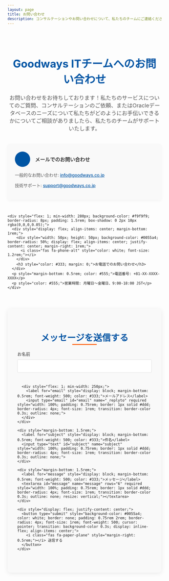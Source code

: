 ```yaml
---
layout: page
title: お問い合わせ
description: コンサルテーションやお問い合わせについて、私たちのチームにご連絡ください。
---
```


<div style="max-width: 1000px; margin: 0 auto; padding: 2rem 0;">
  <h1 style="color: #0055a4; margin-bottom: 1.5rem; text-align: center; font-size: 2.2rem;">Goodways ITチームへのお問い合わせ</h1>
  
  <p style="text-align: center; margin-bottom: 2.5rem; font-size: 1.1rem; color: #555;">お問い合わせをお待ちしております！私たちのサービスについてのご質問、コンサルテーションのご依頼、またはOracleデータベースのニーズについて私たちがどのようにお手伝いできるかについてご相談がありましたら、私たちのチームがサポートいたします。</p>

  <div style="display: flex; flex-wrap: wrap; gap: 2rem; justify-content: center; margin-bottom: 3rem;">
    <div style="flex: 1; min-width: 280px; background-color: #f9f9f9; border-radius: 8px; padding: 1.5rem; box-shadow: 0 2px 10px rgba(0,0,0,0.05);">
      <div style="display: flex; align-items: center; margin-bottom: 1rem;">
        <div style="width: 50px; height: 50px; background-color: #0055a4; border-radius: 50%; display: flex; align-items: center; justify-content: center; margin-right: 1rem;">
          <i class="fas fa-envelope" style="color: white; font-size: 1.2rem;"></i>
        </div>
        <h3 style="color: #333; margin: 0;">メールでのお問い合わせ</h3>
      </div>
      <p style="margin-bottom: 0.5rem; color: #555;">一般的なお問い合わせ: <a href="mailto:info@goodways.co.jp" style="color: #0055a4; font-weight: 500;">info@goodways.co.jp</a></p>
      <p style="color: #555;">技術サポート: <a href="mailto:support@goodways.co.jp" style="color: #0055a4; font-weight: 500;">support@goodways.co.jp</a></p>
    </div>
    
    <div style="flex: 1; min-width: 280px; background-color: #f9f9f9; border-radius: 8px; padding: 1.5rem; box-shadow: 0 2px 10px rgba(0,0,0,0.05);">
      <div style="display: flex; align-items: center; margin-bottom: 1rem;">
        <div style="width: 50px; height: 50px; background-color: #0055a4; border-radius: 50%; display: flex; align-items: center; justify-content: center; margin-right: 1rem;">
          <i class="fas fa-phone-alt" style="color: white; font-size: 1.2rem;"></i>
        </div>
        <h3 style="color: #333; margin: 0;">お電話でのお問い合わせ</h3>
      </div>
      <p style="margin-bottom: 0.5rem; color: #555;">電話番号: +81-XX-XXXX-XXXX</p>
      <p style="color: #555;">営業時間: 月曜日〜金曜日、9:00-18:00 JST</p>
    </div>
  </div>

<div style="margin-top: 2rem; background-color: #f9f9f9; border-radius: 10px; padding: 2rem; box-shadow: 0 3px 15px rgba(0,0,0,0.08);">
  <h2 style="color: #0055a4; text-align: center; margin-bottom: 1.5rem; font-size: 1.8rem; position: relative;">
    <span style="position: relative; display: inline-block; z-index: 1;">メッセージを送信する</span>
    <span style="position: absolute; bottom: -5px; left: 50%; transform: translateX(-50%); width: 80px; height: 3px; background-color: #ff6600; z-index: 0;"></span>
  </h2>

  <form class="contact-form" action="https://formspree.io/YOUR_FORMSPREE_ENDPOINT" method="POST" style="max-width: 650px; margin: 0 auto;">
    <div style="display: flex; flex-wrap: wrap; gap: 1.5rem; margin-bottom: 1.5rem;">
      <div style="flex: 1; min-width: 250px;">
        <label for="name" style="display: block; margin-bottom: 0.5rem; font-weight: 500; color: #333;">お名前</label>
        <input type="text" id="name" name="name" required style="width: 100%; padding: 0.75rem; border: 1px solid #ddd; border-radius: 4px; font-size: 1rem; transition: border-color 0.3s; outline: none;">
      </div>
      
      <div style="flex: 1; min-width: 250px;">
        <label for="email" style="display: block; margin-bottom: 0.5rem; font-weight: 500; color: #333;">メールアドレス</label>
        <input type="email" id="email" name="_replyto" required style="width: 100%; padding: 0.75rem; border: 1px solid #ddd; border-radius: 4px; font-size: 1rem; transition: border-color 0.3s; outline: none;">
      </div>
    </div>
    
    <div style="margin-bottom: 1.5rem;">
      <label for="subject" style="display: block; margin-bottom: 0.5rem; font-weight: 500; color: #333;">件名</label>
      <input type="text" id="subject" name="subject" style="width: 100%; padding: 0.75rem; border: 1px solid #ddd; border-radius: 4px; font-size: 1rem; transition: border-color 0.3s; outline: none;">
    </div>
    
    <div style="margin-bottom: 1.5rem;">
      <label for="message" style="display: block; margin-bottom: 0.5rem; font-weight: 500; color: #333;">メッセージ</label>
      <textarea id="message" name="message" rows="6" required style="width: 100%; padding: 0.75rem; border: 1px solid #ddd; border-radius: 4px; font-size: 1rem; transition: border-color 0.3s; outline: none; resize: vertical;"></textarea>
    </div>
    
    <div style="display: flex; justify-content: center;">
      <button type="submit" style="background-color: #0055a4; color: white; border: none; padding: 0.75rem 2rem; border-radius: 4px; font-size: 1rem; font-weight: 500; cursor: pointer; transition: background-color 0.3s; display: inline-flex; align-items: center;">
        <i class="fas fa-paper-plane" style="margin-right: 0.5rem;"></i> 送信する
      </button>
    </div>
  </form>

</div>
